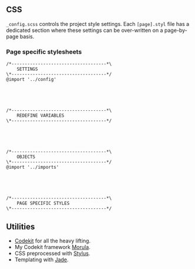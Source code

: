 ## CSS

`_config.scss` controls the project style settings. Each `[page].styl` file has a dedicated section where these settings can be over-written on a page-by-page basis.

### Page specific stylesheets

    /*------------------------------------*\
        SETTINGS
    \*------------------------------------*/
    @import '../config'





    /*------------------------------------*\
        REDEFINE VARIABLES
    \*------------------------------------*/





    /*------------------------------------*\
        OBJECTS
    \*------------------------------------*/
    @import '../imports'





    /*------------------------------------*\
        PAGE SPECIFIC STYLES
    \*------------------------------------*/

## Utilities

* [Codekit](http://incident57.com/codekit/) for all the heavy lifting.
* My Codekit framework [Morula](https://github.com/inriverie/morula).
* CSS preprocessed with [Stylus](http://learnboost.github.io/stylus/).
* Templating with [Jade](http://jade-lang.com/).